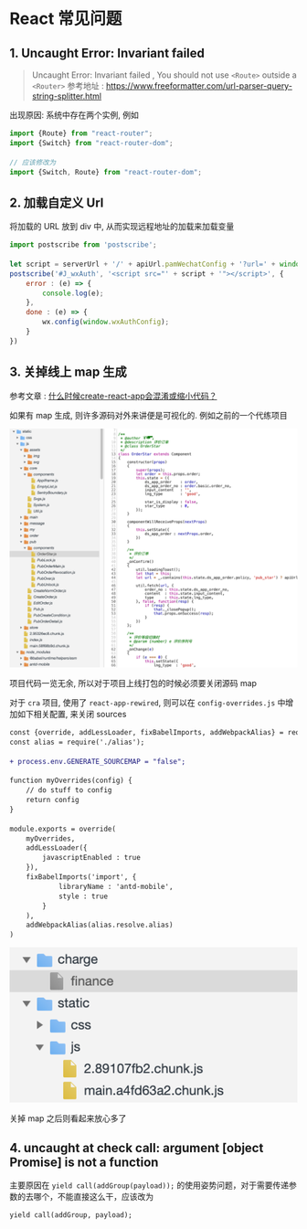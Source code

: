 # React 常见问题

## 1. Uncaught Error: Invariant failed 

> Uncaught Error: Invariant failed , You should not use `<Route>` outside a `<Router>`
> 参考地址 : https://www.freeformatter.com/url-parser-query-string-splitter.html

出现原因: 系统中存在两个实例, 例如 

```js
import {Route} from "react-router";
import {Switch} from "react-router-dom";

// 应该修改为
import {Switch, Route} from "react-router-dom";
```

## 2. 加载自定义 Url

将加载的 URL 放到 div 中, 从而实现远程地址的加载来加载变量

```js
import postscribe from 'postscribe';

let script = serverUrl + '/' + apiUrl.pamWechatConfig + '?url=' + window.location.href+ '&type=base';
postscribe('#J_wxAuth', '<script src="' + script + '"></script>', {
    error : (e) => {
        console.log(e);
    },
    done : (e) => {
        wx.config(window.wxAuthConfig);
    }
})
```

## 3. 关掉线上 map 生成

参考文章 : [什么时候create-react-app会混淆或缩小代码？](https://blog.csdn.net/hahahhahahahha123456/article/details/102901643)

如果有 map 生成, 则许多源码对外来讲便是可视化的. 例如之前的一个代练项目 

![](./media/2020/0907/232243.png)

项目代码一览无余, 所以对于项目上线打包的时候必须要关闭源码 map

对于 `cra` 项目, 使用了 `react-app-rewired`, 则可以在 `config-overrides.js` 中增加如下相关配置, 来关闭 sources

```diff
const {override, addLessLoader, fixBabelImports, addWebpackAlias} = require('customize-cra');
const alias = require('./alias');

+ process.env.GENERATE_SOURCEMAP = "false";

function myOverrides(config) {
	// do stuff to config
	return config
}

module.exports = override(
	myOverrides,
	addLessLoader({
		javascriptEnabled : true
	}),
	fixBabelImports('import', {
			libraryName : 'antd-mobile',
			style : true
		}
	),
	addWebpackAlias(alias.resolve.alias)
)
```

![](./media/2020/0907/233606.png)

关掉 map 之后则看起来放心多了


## 4. uncaught at check call: argument [object Promise] is not a function

主要原因在 `yield call(addGroup(payload));` 的使用姿势问题，对于需要传递参数的去哪个，不能直接这么干，应该改为 

```
yield call(addGroup, payload);
```